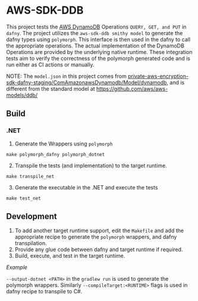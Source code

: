 # AWS-SDK-DDB

This project tests the [AWS DynamoDB](https://aws.amazon.com/dynamodb/) Operations `QUERY, GET, and PUT` in `dafny`. The project utilizes the `aws-sdk-ddb smithy model` to generate the dafny types using `polymorph`. This interface is then used in the dafny to call the appropriate operations. The actual implementation of the DynamoDB Operations are provided by the underlying native runtime. These integration tests aim to verify the correctness of the polymorph generated code and is run either as CI actions or manually.

NOTE: The `model.json` in this project comes from [private-aws-encryption-sdk-dafny-staging/ComAmazonawsDynamodb/Model/dynamodb](https://github.com/aws/private-aws-encryption-sdk-dafny-staging/tree/v4-seperate-modules/ComAmazonawsDynamodb/Model/dynamodb), and is different from the standard model at https://github.com/aws/aws-models/ddb/

## Build

### .NET

1. Generate the Wrappers using `polymorph`

```
make polymorph_dafny polymorph_dotnet
```

2. Transpile the tests (and implementation) to the target runtime.

```
make transpile_net
```

3. Generate the executable in the .NET and execute the tests

```
make test_net
```

## Development

1. To add another target runtime support, edit the `Makefile` and add the appropriate recipe to generate the `polymorph` wrappers, and dafny transpilation.
2. Provide any glue code between dafny and target runtime if required.
3. Build, execute, and test in the target runtime.

_Example_

`--output-dotnet <PATH>` in the `gradlew run` is used to generate the polymorph wrappers. Similarly `--compileTarget:<RUNTIME>` flags is used in dafny recipe to transpile to C#.
